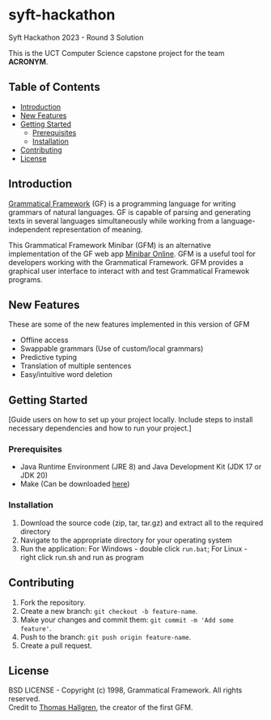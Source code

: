 # syft-hackathon
Syft Hackathon 2023 - Round 3 Solution

This is the UCT Computer Science capstone project for the team **ACRONYM**.

## Table of Contents

- [Introduction](#introduction)
- [New Features](#new-features)
- [Getting Started](#getting-started)
    - [Prerequisites](#prerequisites)
    - [Installation](#installation)
- [Contributing](#contributing)
- [License](#license)

## Introduction

[Grammatical Framework](https://www.grammaticalframework.org/) (GF) is a programming language for writing grammars of
natural languages.
GF is capable of parsing and generating texts in several languages simultaneously while working from a
language-independent representation of meaning.

This Grammatical Framework Minibar (GFM) is an alternative implementation of the GF web
app [Minibar Online](https://cloud.grammaticalframework.org/minibar/minibar.html).
GFM is a useful tool for developers working with the Grammatical Framework. GFM provides a graphical user
interface to interact with and test Grammatical Framewok programs.

## New Features

These are some of the new features implemented in this version of GFM

- Offline access
- Swappable grammars (Use of custom/local grammars)
- Predictive typing
- Translation of multiple sentences
- Easy/intuitive word deletion

## Getting Started

[Guide users on how to set up your project locally. Include steps to install necessary dependencies and how to run your project.]

### Prerequisites

- Java Runtime Environment (JRE 8) and Java Development Kit (JDK 17 or JDK 20)
- Make (Can be downloaded [here](https://www.gnu.org/software/make/))

### Installation

1. Download the source code (zip, tar, tar.gz) and extract all to the required directory
2. Navigate to the appropriate directory for your operating system
3. Run the application: For Windows - double click `run.bat`; For Linux - right click run.sh and run as program

## Contributing

1. Fork the repository.
2. Create a new branch: `git checkout -b feature-name`.
3. Make your changes and commit them: `git commit -m 'Add some feature'`.
4. Push to the branch: `git push origin feature-name`.
5. Create a pull request.

## License

BSD LICENSE - Copyright (c) 1998, Grammatical Framework. All rights reserved.\
Credit to [Thomas Hallgren](https://cth.altocumulus.org/~hallgren/), the creator of the first GFM.


